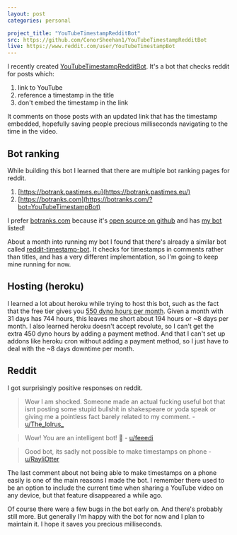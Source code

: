 ```yaml
---
layout: post
categories: personal

project_title: "YouTubeTimestampRedditBot"
src: https://github.com/ConorSheehan1/YouTubeTimestampRedditBot
live: https://www.reddit.com/user/YouTubeTimestampBot
---
```


I recently created [YouTubeTimestampRedditBot](https://github.com/ConorSheehan1/YouTubeTimestampRedditBot). It's a bot that checks reddit for posts which:
1. link to YouTube
1. reference a timestamp in the title
1. don't embed the timestamp in the link

It comments on those posts with an updated link that has the timestamp embedded, hopefully saving people precious milliseconds navigating to the time in the video.

## Bot ranking
While building this bot I learned that there are multiple bot ranking pages for reddit.
1. [https://botrank.pastimes.eu](https://botrank.pastimes.eu/)
1. [https://botranks.com](https://botranks.com/?bot=YouTubeTimestampBot)

I prefer [botranks.com](https://botranks.com/?bot=YouTubeTimestampBot) because it's [open source on github](https://github.com/Brandawg93/Botranks) and has [my bot](https://botranks.com/?bot=YouTubeTimestampBot) listed!

About a month into running my bot I found that there's already a similar bot called [reddit-timestamp-bot](https://github.com/ankitgyawali/reddit-timestamp-bot). 
It checks for timestamps in comments rather than titles, and has a very different implementation, so I'm going to keep mine running for now.

## Hosting (heroku)
I learned a lot about heroku while trying to host this bot, such as the fact that the free tier gives you [550 dyno hours per month](https://devcenter.heroku.com/articles/free-dyno-hours#free-dyno-hour-pool). Given a month with 31 days has 744 hours, this leaves me short about 194 hours or ~8 days per month.
I also learned heroku doesn't accept revolute, so I can't get the extra 450 dyno hours by adding a payment method. And that I can't set up addons like heroku cron without adding a payment method, so I just have to deal with the ~8 days downtime per month.

## Reddit
I got surprisingly positive responses on reddit.
>  Wow I am shocked. Someone made an actual fucking useful bot that isnt posting some stupid bullshit in shakespeare or yoda speak or giving me a pointless fact barely related to my comment.
\- [u/The_lolrus_](https://old.reddit.com/r/TheDickShow/comments/qglluu/1700_video_glitch_just_moments_before_1st_smurf/hiao375/)

> Wow! You are an intelligent bot! 🤖 
\- [u/feeedi](https://old.reddit.com/r/donorconception/comments/q9tzkp/to_understand_what_epigenetics_is_watch_this/hgyk21r/)

> Good bot, its sadly not possible to make timestamps on phone
\- [u/RayliOtter](https://old.reddit.com/r/ADCMains/comments/q3eer6/at_525_they_talk_about_lethal_tempo_update_what/hfr660a/)

The last comment about not being able to make timestamps on a phone easily is one of the main reasons I made the bot.
I remember there used to be an option to include the current time when sharing a YouTube video on any device, but that feature disappeared a while ago.

Of course there were a few bugs in the bot early on. And there's probably still more. But generally I'm happy with the bot for now and I plan to maintain it.
I hope it saves you precious milliseconds.